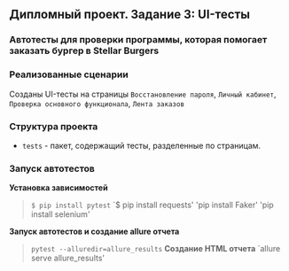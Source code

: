 ## Дипломный проект. Задание 3: UI-тесты

### Автотесты для проверки программы, которая помогает заказать бургер в Stellar Burgers

### Реализованные сценарии

Созданы UI-тесты на страницы `Восстановление пароля`, `Личный кабинет`, `Проверка основного функционала`, 
`Лента заказов`


### Структура проекта

- `tests` - пакет, содержащий тесты, разделенные по страницам.

### Запуск автотестов

**Установка зависимостей**

> `$ pip install pytest`
> `$ pip install requests'
> 'pip install Faker'
> 'pip install selenium'  

**Запуск автотестов и создание allure отчета**

>  `pytest --alluredir=allure_results`
**Создание HTML отчета** 
> `allure serve allure_results'